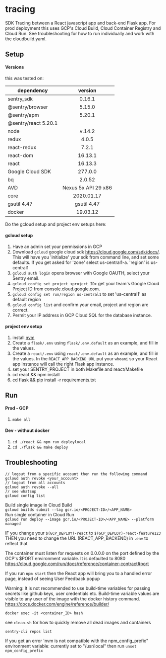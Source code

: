 # tracing
SDK Tracing between a React javascript app and back-end Flask app. For prod deployment this uses GCP's Cloud Build, Cloud Container Registry and Cloud Run. See troubleshooting for how to run individually and work with the cloudbuild.yaml.

## Setup
#### Versions
this was tested on:

| dependency    | version
| ------------- |:-------------:|
| sentry_sdk | 0.16.1 |
| @sentry/browser | 5.15.0 |
| @sentry/apm | 5.20.1 |
| @sentry/react 5.20.1 | 
| node | v.14.2 |
| redux | 4.0.5 |
| react-redux | 7.2.1 |
| react-dom | 16.13.1 |
| react | 16.13.3 |
| Google Cloud SDK | 277.0.0 |
| bq | 2.0.52 |
| AVD | Nexus 5x API 29 x86 |
| core | 2020.01.17 |
| gsutil 4.47 | gsutil 4.47 |
| docker | 19.03.12 |

Do the gcloud setup and project env setups here:

#### gcloud setup
1. Have an admin set your permissions in GCP
2. Download `gcloud` google cloud sdk https://cloud.google.com/sdk/docs/. This will have you 'initialize' your sdk from command line, and set some defaults. If you get asked for 'zone' select us-central1-a. 'region' is us-central1
3. `gcloud auth login` opens browser with Google OAUTH, select your Sentry email.
4. `gcloud config set project <project ID>` get your team's Google Cloud Project ID from console.cloud.google.com.
5. `gcloud config set run/region us-central1` to set 'us-central1' as default region
6. `gcloud config list` and confirm your email, project and region are correct.
6. Permit your IP address in GCP Cloud SQL for the database instance.

#### project env setup
1. install [nvm](https://github.com/nvm-sh/nvm)
2. Create a `flask/.env` using `flask/.env.default` as an example, and fill in the values.
3. Create a `react/.env` using `react/.env.default` as an example, and fill in the values. In the `REACT_APP_BACKEND_URL` put your `whoami` so your React app instance will call the right Flask app instance.
4. set your SENTRY_PROJECT in both Makefile and react/Makefile
5. cd react && npm install
6. cd flask && pip install -r requirements.txt

## Run
#### Prod - GCP
1. `make all`


#### Dev - without docker
1. `cd ./react && npm run deploylocal` 
2. `cd ./flask && make deploy`

## Troubleshooting

```
// logout from a specific account then run the following command
gcloud auth revoke <your_account>
// logout from all accounts
gcloud auth revoke --all
// see whatsup
gcloud config list
```

Build single image in Cloud Build  
`gcloud builds submit --tag gcr.io/<PROJECT-ID>/<APP_NAME>`  
Run single container in Cloud Run  
`gcloud run deploy --image gcr.io/<PROJECT-ID>/<APP_NAME> --platform managed`  

IF you change your `$(GCP_DEPLOY)-react` to `$(GCP_DEPLOY)-react-feature123`
THEN you need to change the URL (REACT_APP_BACKEND) in `.env` to reflect that

The container must listen for requests on 0.0.0.0 on the port defined by the GCP's $PORT environment variable. It is defaulted to 8080  
https://cloud.google.com/run/docs/reference/container-contract#port 

If you run `npm start` then the React app will bring you to a handled error page, instead of seeing User Feedback popup

Warning: It is not recommended to use build-time variables for passing secrets like github keys, user credentials etc. Build-time variable values are visible to any user of the image with the docker history command.  
https://docs.docker.com/engine/reference/builder/

`docker exec -it <container_ID> bash`

see `clean.sh` for how to quickly remove all dead images and containers

`sentry-cli repos list`

If you get an error 'nvm is not compatible with the npm_config_prefix" environment variable: currently set to "/usr/local" then run `unset npm_config_prefix`